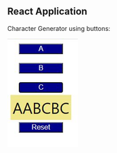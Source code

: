 ## React Application

Character Generator using buttons:

![alt text](https://github.com/swapneelgosavi/react-simple-app/blob/master/CharGenerator.JPG)
